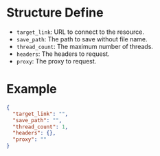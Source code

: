 # Structure Define
- `target_link`: URL to connect to the resource.
- `save_path`: The path to save without file name.
- `thread_count`: The maximum number of threads.
- `headers`: The headers to request.
- `proxy`: The proxy to request.

# Example
```json
{
  "target_link": "",
  "save_path": "",
  "thread_count": 1,
  "headers": {},
  "proxy": ""
}
```
